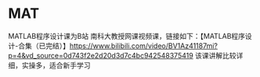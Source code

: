 # MAT
   MATLAB程序设计课为B站 南科大教授网课视频课，链接如下：【MATLAB程序设计-合集（已完结）】https://www.bilibili.com/video/BV1Az41187mi?p=4&vd_source=0d743f2e2d20d3d7c4bc942548375419
   该课讲解比较详细，实操多，适合新手学习
